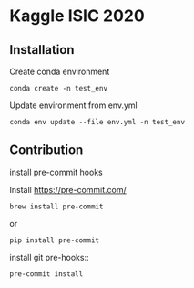# Kaggle ISIC 2020

## Installation

Create conda environment
```
conda create -n test_env
```

Update environment from env.yml

```
conda env update --file env.yml -n test_env
```

## Contribution

install pre-commit hooks

Install https://pre-commit.com/
```
brew install pre-commit
```

or
```
pip install pre-commit
```

install git pre-hooks::

```
pre-commit install
```
